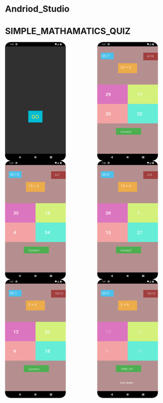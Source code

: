 # Andriod_Studio  
# SIMPLE_MATHAMATICS_QUIZ

<img align="left" src="BrainTrainer/Screenshot_0.png" width="200" height="390">

<img align="right" src="BrainTrainer/Screenshot_1.png" width="200" height="390">



<img align="right" src="BrainTrainer/Screenshot_2.png" width="200" height="390">
<img align="left" src="BrainTrainer/Screenshot_3.png" width="200" height="390">


<img align="left" src="BrainTrainer/Screenshot_4.png" width="200" height="390">
<img align="right" src="BrainTrainer/Screenshot_5.png" width="200" height="390">

